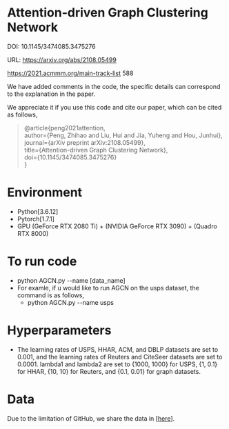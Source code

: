 # Attention-driven Graph Clustering Network
DOI: 10.1145/3474085.3475276

URL: 
https://arxiv.org/abs/2108.05499

https://2021.acmmm.org/main-track-list 588 



We have added comments in the code, the specific details can correspond to the explanation in the paper.

We appreciate it if you use this code and cite our paper, which can be cited as follows,
> @article{peng2021attention, <br>
>   author={Peng, Zhihao and Liu, Hui and Jia, Yuheng and Hou, Junhui}, <br>
>   journal={arXiv preprint arXiv:2108.05499},  <br>
>   title={Attention-driven Graph Clustering Network},  <br>
>   doi={10.1145/3474085.3475276} <br>
> } <br>

# Environment
+ Python[3.6.12]
+ Pytorch[1.7.1]
+ GPU (GeForce RTX 2080 Ti) + (NVIDIA GeForce RTX 3090) + (Quadro RTX 8000)

# To run code
+ python AGCN.py --name [data_name]
+ For examle, if u would like to run AGCN on the usps dataset, the command is as follows,
  + python AGCN.py --name usps

# Hyperparameters
+ The learning rates of USPS, HHAR, ACM, and DBLP datasets are set to 0.001, and the learning rates of Reuters and CiteSeer datasets are set to 0.0001. lambda1 and lambda2 are set to {1000, 1000} for USPS, {1, 0.1} for HHAR, {10, 10} for Reuters, and {0.1, 0.01} for graph datasets.

# Data
Due to the limitation of GitHub, we share the data in [<a href="https://drive.google.com/drive/folders/1swVtlqQkLFEmu9l2QXEQS6Hmw20q0QTc?usp=sharing">here</a>].

